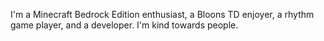 I'm a Minecraft Bedrock Edition enthusiast, a Bloons TD enjoyer, a rhythm game player, and a developer. I'm kind towards people.